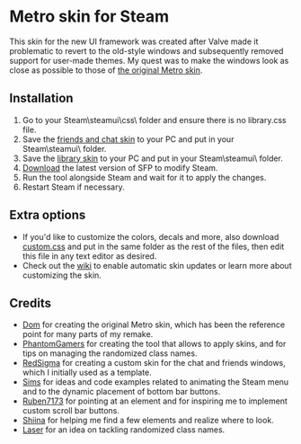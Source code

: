 # Metro skin for Steam

This skin for the new UI framework was created after Valve made it problematic to revert to the old-style windows and subsequently removed support for user-made themes.
My quest was to make the windows look as close as possible to those of [the original Metro skin](https://steamcommunity.com/groups/metroforsteam).

## Installation
1. Go to your Steam\steamui\css\ folder and ensure there is no library.css file.
1. Save the [friends and chat skin](https://raw.githubusercontent.com/RoseTheFlower/newsteamchat/master/friends.custom.css) to your PC and put in your Steam\steamui\ folder.
1. Save the [library skin](https://raw.githubusercontent.com/RoseTheFlower/newsteamchat/master/libraryroot.custom.css) to your PC and put in your Steam\steamui\ folder.
1. [Download](https://github.com/PhantomGamers/SFP/releases) the latest version of SFP to modify Steam.
1. Run the tool alongside Steam and wait for it to apply the changes.
1. Restart Steam if necessary.

## Extra options
- If you'd like to customize the colors, decals and more, also download [custom.css](https://raw.githubusercontent.com/RoseTheFlower/newsteamchat/master/custom.css) and put in the same folder as the rest of the files, then edit this file in any text editor as desired.
- Check out the [wiki](../../wiki) to enable automatic skin updates or learn more about customizing the skin.

## Credits
* [Dom](https://github.com/minischetti) for creating the original Metro skin, which has been the reference point for many parts of my remake.
* [PhantomGamers](https://github.com/PhantomGamers) for creating the tool that allows to apply skins, and for tips on managing the randomized class names.
* [RedSigma](https://github.com/redsigma) for creating a custom skin for the chat and friends windows, which I initially used as a template.
* [Sims](https://github.com/suchmememanyskill) for ideas and code examples related to animating the Steam menu and to the dynamic placement of bottom bar buttons.
* [Ruben7173](https://github.com/Ruben7173/) for pointing at an element and for inspiring me to implement custom scroll bar buttons.
* [Shiina](https://github.com/AikoMidori) for helping me find a few elements and realize where to look.
* [Laser](https://github.com/LaserFlash) for an idea on tackling randomized class names.
